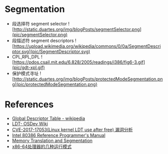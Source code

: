 # Segmentation

* 段选择符 segment selector
![http://static.duartes.org/img/blogPosts/segmentSelector.png](pic/segmentSelector.png)
* 段描述符 segment descriptors
![https://upload.wikimedia.org/wikipedia/commons/0/0a/SegmentDescriptor.svg](pic/SegmentDescriptor.svg)
* CPL,RPL,DPL
![https://pdos.csail.mit.edu/6.828/2005/readings/i386/fig6-3.gif](pic/gdt-xpl.gif)
* 保护模式寻址
![http://static.duartes.org/img/blogPosts/protectedModeSegmentation.png](pic/protectedModeSegmentation.png)

# References
* [Global Descriptor Table - wikipedia](https://en.wikipedia.org/wiki/Global_Descriptor_Table)
* [LDT- OSDev Wiki](https://wiki.osdev.org/LDT)
* [CVE-2017-17053(Linux kernel LDT use after free) 漏洞分析](https://www.anquanke.com/post/id/90295)
* [Intel 80386 Reference Programmer's Manual](https://pdos.csail.mit.edu/6.828/2005/readings/i386/toc.htm)
* [Memory Translation and Segmentation](https://manybutfinite.com/post/memory-translation-and-segmentation/)
* [x86-64处理器的几种运行模式](https://zhuanlan.zhihu.com/p/69334474)
